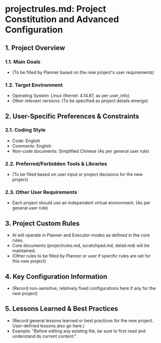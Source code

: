 # projectrules.md: Project Constitution and Advanced Configuration

## 1. Project Overview

### 1.1. Main Goals
- (To be filled by Planner based on the new project's user requirements)

### 1.2. Target Environment
- Operating System: Linux (Kernel: 4.14.87, as per user_info)
- Other relevant versions: (To be specified as project details emerge)

## 2. User-Specific Preferences & Constraints

### 2.1. Coding Style
- Code: English
- Comments: English
- Non-code documents: Simplified Chinese (As per general user rule)

### 2.2. Preferred/Forbidden Tools & Libraries
- (To be filled based on user input or project decisions for the new project)

### 2.3. Other User Requirements
- Each project should use an independent virtual environment. (As per general user rule)

## 3. Project Custom Rules
- AI will operate in Planner and Executor modes as defined in the core rules.
- Core documents (projectrules.md, scratchpad.md, detail.md) will be maintained.
- (Other rules to be filled by Planner or user if specific rules are set for this new project)

## 4. Key Configuration Information
- (Record non-sensitive, relatively fixed configurations here if any for the new project)

## 5. Lessons Learned & Best Practices
- (Record general lessons learned or best practices for the new project. User-defined lessons also go here.)
- Example: "Before editing any existing file, be sure to first read and understand its current content." 
